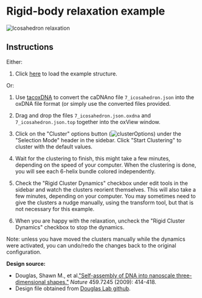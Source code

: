 # Rigid-body relaxation example

![Icosahedron relaxation](../img/icosahedron.gif)

## Instructions
Either:
1. Click [here](https://sulcgroup.github.io/oxdna-viewer/?configuration=examples%2Ficosahedron%2F7_icosahedron.json.oxdna&topology=examples%2Ficosahedron%2F7_icosahedron.json.top) to load the example structure.

Or:
1. Use [tacoxDNA](http://tacoxdna.sissa.it/cadnano_oxDNA "tacoxDNA") to convert the caDNAno file `7_icosahedron.json` into the oxDNA file format (or simply use the converted files provided. 
2. Drag and drop the files `7_icosahedron.json.oxdna` and `7_icosahedron.json.top` together into the oxView window.

3.  Click on the "Cluster" options button (![clusterOptions](https://fonts.gstatic.com/s/i/materialicons/tune/v1/24px.svg)) under the "Selection Mode" header in the sidebar.  Click "Start Clustering" to cluster with the default values.
4. Wait for the clustering to finish, this might take a few minutes, depending on the speed of your computer. When the clustering is done, you will see each 6-helix bundle colored independently.
5. Check the "Rigid Cluster Dynamics" checkbox under edit tools in the sidebar and watch the clusters reorient themselves. This will also take a few minutes, depending on your computer. You may sometimes need to give the clusters a nudge manually, using the transform tool, but that is not necessary for this example.
6. When you are happy with the relaxation, uncheck the  "Rigid Cluster Dynamics" checkbox to stop the dynamics.

Note: unless you have moved the clusters manually while the dynamics were activated, you can undo/redo the changes back to the original configuration.

**Design source:**
- Douglas, Shawn M., et al.["Self-assembly of DNA into nanoscale three-dimensional shapes."](https://www.nature.com/articles/nature08016) *Nature* 459.7245 (2009): 414-418.
- Design file obtained from [Douglas Lab  github](https://github.com/douglaslab/cadnano-designs/blob/master/2009nature/7_icosahedron.json).
